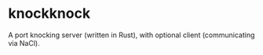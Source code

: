 knockknock
==========

A port knocking server (written in Rust), with optional client (communicating via NaCl).
